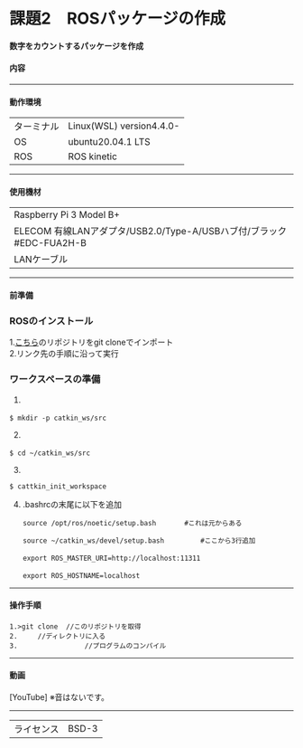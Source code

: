 # 課題2　ROSパッケージの作成

####  数字をカウントするパッケージを作成

#### 内容
	
------------------------


#### 動作環境
|||
|---|---|
|ターミナル|Linux(WSL) version4.4.0-|
|OS |ubuntu20.04.1 LTS|
|ROS|ROS kinetic|
-----------------------
	
#### 使用機材
||
|---|
|Raspberry Pi 3 Model B+ |
|ELECOM 有線LANアダプタ/USB2.0/Type-A/USBハブ付/ブラック #EDC-FUA2H-B|
|LANケーブル|
	
			
------------------------

#### 前準備
### ROSのインストール
1.[こちら](https://github.com/ryuichiueda/ros_setup_scripts_Ubuntu20.04_server)のリポジトリをgit cloneでインポート  
2.リンク先の手順に沿って実行

### ワークスペースの準備
1.  

	$ mkdir -p catkin_ws/src　　

2.

	$ cd ~/catkin_ws/src　　

3.

	$ cattkin_init_workspace


 4. .bashrcの末尾に以下を追加  

	    source /opt/ros/noetic/setup.bash       #これは元からある
	
	    source ~/catkin_ws/devel/setup.bash         #ここから3行追加　　
	
	    export ROS_MASTER_URI=http://localhost:11311　　
	
	    export ROS_HOSTNAME=localhost　　
	
-------------------------------------------------	
	


#### 操作手順
	1.>git clone  //このリポジトリを取得
	2.　　　//ディレクトリに入る
	3.　　　　　　　　　　//プログラムのコンパイル

	
		
------------------------

#### 動画
[YouTube]
※音はないです。

---------------------------
|||
|---|---|
|ライセンス|BSD-3|

